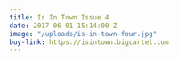 ```yaml
---
title: Is In Town Issue 4
date: 2017-06-01 15:14:00 Z
image: "/uploads/is-in-town-four.jpg"
buy-link: https://isintown.bigcartel.com
---
```


